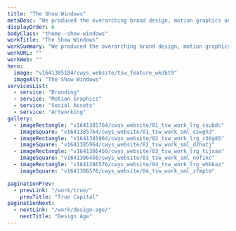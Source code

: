 ```yaml
---
title: "The Show Windows"
metaDesc: "We produced the overarching brand design, motion graphics and site-specific artworking for this ongoing series of pop-up exhibitions by artists, designers, architects and makers, part of Coventry UK City of Culture 2021."
displayOrder: 6
bodyClass: "theme--show-windows"
workTitle: "The Show Windows"
workSummary: "We produced the overarching brand design, motion graphics and site-specific artworking for this ongoing series of pop-up exhibitions by artists, designers, architects and makers, part of Coventry UK City of Culture 2021."
workURL: ""
workWeb: ""
hero:
  image: "v1641385184/cwys_website/tsw_feature_wkdbt9"
  imageAlt: "The Show Windows"
servicesList:
  - service: "Branding"
  - service: "Motion Graphics"
  - service: "Social Assets"
  - service: "Artworking"
gallery:
  - imageRectangle: "v1641385764/cwys_website/01_tsw_work_lrg_csubdc"
    imageSquare: "v1641385764/cwys_website/01_tsw_work_sml_cswgh3"
  - imageRectangle: "v1641385964/cwys_website/02_tsw_work_lrg_c36g85"
    imageSquare: "v1641385964/cwys_website/02_tsw_work_sml_d2hutj"
  - imageRectangle: "v1641386450/cwys_website/03_tsw_work_lrg_tijxaa"
    imageSquare: "v1641386450/cwys_website/03_tsw_work_sml_nof1kc"
  - imageRectangle: "v1641386576/cwys_website/04_tsw_work_lrg_whkkaz"
    imageSquare: "v1641386576/cwys_website/04_tsw_work_sml_zfmptm"

paginationPrev:
  - prevLink: "/work/true/"
    prevTitle: "True Capital"
paginationNext:
  - nextLink: "/work/design-age/"
    nextTitle: "Design Age"
---
```

